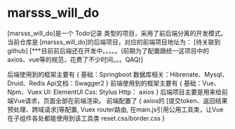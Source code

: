 # marsss_will_do
  [marsss_will_do]是一个 Todo记录 类型的项目，采用了前后端分离的开发模式。
  当前仓库是 [marsss_will_do]的后端项目，对应的前端项目地址为：  [待关联到github]
 [***目前前后端还在开发中。。。。。(前期为了配置跟统一这项目中的axios、vue等的规范，花费了不少时间。。。QAQ)] 
  
  后端使用到的框架主要有 {
    基础：Springboot
    数据库相关：Hibrenate、Mysql、Druid、Redis
    Api文档：Swagger2
  }
  前端使用到的框架主要有 {
     基础：Vue、Npm、Vuex
     UI: ElementUI
     Css: Stylus
     Http： axios
  }
  后端项目主要是用来给前端Vue请求，页面全部在前端渲染。
  前端配置了 {
    axios的 [提交token、返回结果预处理、跨域请求]等配置,
    Vuex
    router路由,
    在main.js引用公用工具类，让Vue在子组件各处都能使用到该工具类
    reset.css/border.css
  }
  




